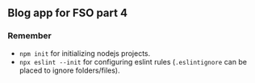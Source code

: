 ## Blog app for FSO part 4

### Remember

- `npm init` for initializing nodejs projects.
- `npx eslint --init` for configuring eslint rules (`.eslintignore` can be placed to ignore folders/files).

